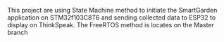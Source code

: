This project are using State Machine method to initiate the SmartGarden application on STM32f103C8T6 and sending collected data to ESP32 to display on ThinkSpeak. The FreeRTOS method is locates on the Master branch
